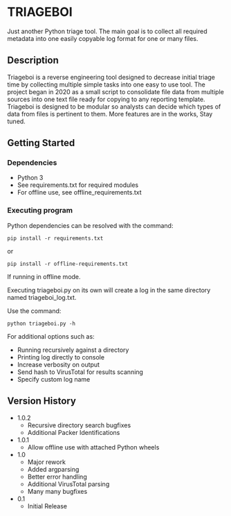 # TRIAGEBOI

Just another Python triage tool. 
The main goal is to collect all required metadata into 
one easily copyable log format for one or many files.

## Description

Triageboi is a reverse engineering tool designed to 
decrease initial triage time by collecting multiple
simple tasks into one easy to use tool. The project
began in 2020 as a small script to consolidate file
data from multiple sources into one text file ready
for copying to any reporting template. Triageboi is
designed to be modular so analysts can decide which
types of data from files is pertinent to them. More
features are in the works, Stay tuned.


## Getting Started

### Dependencies

* Python 3
* See requirements.txt for required modules
* For offline use, see offline_requirements.txt

### Executing program

Python dependencies can be resolved with the command:
```
pip install -r requirements.txt
```
or
```
pip install -r offline-requirements.txt
```
If running in offline mode.

Executing triageboi.py on its own will create a log
in the same directory named triageboi_log.txt.

Use the command:
```
python triageboi.py -h
```
For additional options such as:
* Running recursively against a directory
* Printing log directly to console
* Increase verbosity on output
* Send hash to VirusTotal for results scanning
* Specify custom log name

## Version History

* 1.0.2
    * Recursive directory search bugfixes
    * Additional Packer Identifications
* 1.0.1
    * Allow offline use with attached Python wheels
* 1.0
    * Major rework
    * Added argparsing
    * Better error handling
    * Additional VirusTotal parsing
    * Many many bugfixes
* 0.1
    * Initial Release